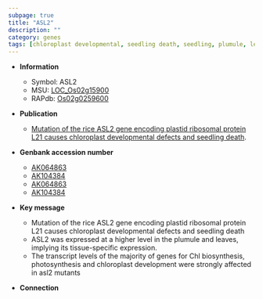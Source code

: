 ```yaml
---
subpage: true
title: "ASL2"
description: ""
category: genes
tags: [chloroplast developmental, seedling death, seedling, plumule, leaf, Chl biosynthesis, photosynthesis]
---
```


* **Information**  
    + Symbol: ASL2  
    + MSU: [LOC_Os02g15900](http://rice.plantbiology.msu.edu/cgi-bin/ORF_infopage.cgi?orf=LOC_Os02g15900)  
    + RAPdb: [Os02g0259600](http://rapdb.dna.affrc.go.jp/viewer/gbrowse_details/irgsp1?name=Os02g0259600)  

* **Publication**  
    + [Mutation of the rice ASL2 gene encoding plastid ribosomal protein L21 causes chloroplast developmental defects and seedling death](Stuttg).

* **Genbank accession number**  
    + [AK064863](http://www.ncbi.nlm.nih.gov/nuccore/AK064863)
    + [AK104384](http://www.ncbi.nlm.nih.gov/nuccore/AK104384)
    + [AK064863](http://www.ncbi.nlm.nih.gov/nuccore/AK064863)
    + [AK104384](http://www.ncbi.nlm.nih.gov/nuccore/AK104384)

* **Key message**  
    + Mutation of the rice ASL2 gene encoding plastid ribosomal protein L21 causes chloroplast developmental defects and seedling death
    + ASL2 was expressed at a higher level in the plumule and leaves, implying its tissue-specific expression.
    + The transcript levels of the majority of genes for Chl biosynthesis, photosynthesis and chloroplast development were strongly affected in asl2 mutants

* **Connection**  



